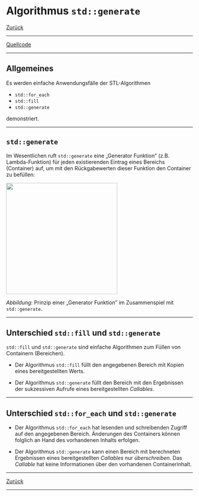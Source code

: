 ﻿# Algorithmus `std::generate`

[Zurück](../../Readme.md)

---

[Quellcode](Generate.cpp)

---

## Allgemeines

Es werden einfache Anwendungsfälle der STL-Algorithmen

  * `std::for_each`
  * `std::fill`
  * `std::generate`

demonstriert.

---

## `std::generate`

Im Wesentlichen ruft `std::generate` eine &bdquo;Generator Funktion&rdquo; (z.B. Lambda-Funktion)
für jeden existierenden Eintrag eines Bereichs (Container) auf,
um mit den Rückgabewerten dieser Funktion den Container zu befüllen:

<img src="cpp_generate.svg" width="300">

*Abbildung*: Prinzip einer &bdquo;Generator Funktion&rdquo; im Zusammenspiel mit `std::generate`.

---

## Unterschied `std::fill` und `std::generate`

`std::fill` und `std::generate` sind einfache Algorithmen zum Füllen von Containern (Bereichen).

  * Der Algorithmus `std::fill` füllt den angegebenen Bereich mit Kopien eines bereitgestellten Werts.

  * Der Algorithmus `std::generate` füllt den Bereich mit den Ergebnissen der sukzessiven Aufrufe eines bereitgestellten *Callables*.

---

## Unterschied `std::for_each` und `std::generate`

  * Der Algorithmus `std::for_each` hat lesenden und schreibenden Zugriff auf den angegebenen Bereich.
    Änderungen des Containers können folglich an Hand des vorhandenen Inhalts erfolgen.

  * Der Algorithmus `std::generate` kann einen Bereich mit berechneten Ergebnissen eines bereitgestellten *Callables* nur *überschreiben*.
    Das *Callable* hat keine Informationen über den vorhandenen Containerinhalt.

---

[Zurück](../../Readme.md)

---
